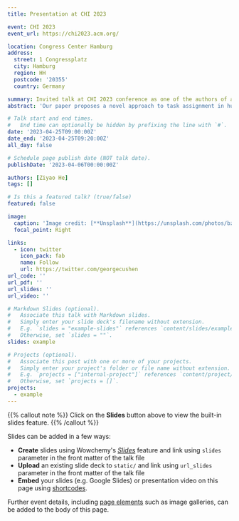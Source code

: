 ```yaml
---
title: Presentation at CHI 2023

event: CHI 2023
event_url: https://chi2023.acm.org/

location: Congress Center Hamburg
address:
  street: 1 Congressplatz
  city: Hamburg
  region: HH
  postcode: '20355'
  country: Germany

summary: Invited talk at CHI 2023 conference as one of the authors of a published work.
abstract: 'Our paper proposes a novel approach to task assignment in human-AI cooperation, utilizing the capability-aware shared mental model with the unified form of tuples to represent task-specific capabilities of both human and AI.'

# Talk start and end times.
#   End time can optionally be hidden by prefixing the line with `#`.
date: '2023-04-25T09:00:00Z'
date_end: '2023-04-25T09:20:00Z'
all_day: false

# Schedule page publish date (NOT talk date).
publishDate: '2023-04-06T00:00:00Z'

authors: [Ziyao He]
tags: []

# Is this a featured talk? (true/false)
featured: false

image:
  caption: 'Image credit: [**Unsplash**](https://unsplash.com/photos/bzdhc5b3Bxs)'
  focal_point: Right

links:
  - icon: twitter
    icon_pack: fab
    name: Follow
    url: https://twitter.com/georgecushen
url_code: ''
url_pdf: ''
url_slides: ''
url_video: ''

# Markdown Slides (optional).
#   Associate this talk with Markdown slides.
#   Simply enter your slide deck's filename without extension.
#   E.g. `slides = "example-slides"` references `content/slides/example-slides.md`.
#   Otherwise, set `slides = ""`.
slides: example

# Projects (optional).
#   Associate this post with one or more of your projects.
#   Simply enter your project's folder or file name without extension.
#   E.g. `projects = ["internal-project"]` references `content/project/deep-learning/index.md`.
#   Otherwise, set `projects = []`.
projects:
  - example
---
```


{{% callout note %}}
Click on the **Slides** button above to view the built-in slides feature.
{{% /callout %}}

Slides can be added in a few ways:

- **Create** slides using Wowchemy's [_Slides_](https://wowchemy.com/docs/managing-content/#create-slides) feature and link using `slides` parameter in the front matter of the talk file
- **Upload** an existing slide deck to `static/` and link using `url_slides` parameter in the front matter of the talk file
- **Embed** your slides (e.g. Google Slides) or presentation video on this page using [shortcodes](https://wowchemy.com/docs/writing-markdown-latex/).

Further event details, including [page elements](https://wowchemy.com/docs/writing-markdown-latex/) such as image galleries, can be added to the body of this page.
